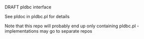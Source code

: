 DRAFT pldbc interface

See pldoc in pldbc.pl for details

Note that this repo will probably end up only containing pldbc.pl - implementations may go to separate repos
